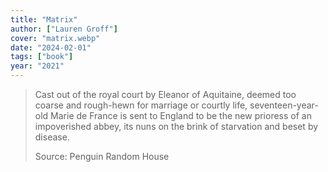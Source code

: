 ```yaml
---
title: "Matrix"
author: ["Lauren Groff"]
cover: "matrix.webp"
date: "2024-02-01"
tags: ["book"]
year: "2021"
---
```


> Cast out of the royal court by Eleanor of Aquitaine, deemed too coarse and rough-hewn for marriage or courtly life, seventeen-year-old Marie de France is sent to England to be the new prioress of an impoverished abbey, its nuns on the brink of starvation and beset by disease.
>
> Source: Penguin Random House
